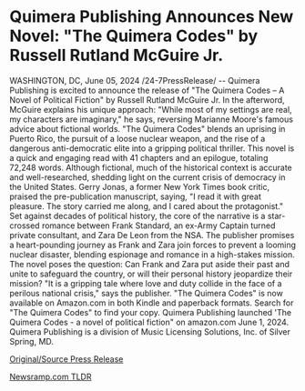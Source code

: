 # Quimera Publishing Announces New Novel: "The Quimera Codes" by Russell Rutland McGuire Jr.

WASHINGTON, DC, June 05, 2024 /24-7PressRelease/ -- Quimera Publishing is excited to announce the release of "The Quimera Codes – A Novel of Political Fiction" by Russell Rutland McGuire Jr.  In the afterword, McGuire explains his unique approach: "While most of my settings are real, my characters are imaginary," he says, reversing Marianne Moore's famous advice about fictional worlds.  "The Quimera Codes" blends an uprising in Puerto Rico, the pursuit of a loose nuclear weapon, and the rise of a dangerous anti-democratic elite into a gripping political thriller. This novel is a quick and engaging read with 41 chapters and an epilogue, totaling 72,248 words. Although fictional, much of the historical context is accurate and well-researched, shedding light on the current crisis of democracy in the United States.  Gerry Jonas, a former New York Times book critic, praised the pre-publication manuscript, saying, "I read it with great pleasure. The story carried me along, and I cared about the protagonist."  Set against decades of political history, the core of the narrative is a star-crossed romance between Frank Standard, an ex-Army Captain turned private consultant, and Zara De Leon from the NSA. The publisher promises a heart-pounding journey as Frank and Zara join forces to prevent a looming nuclear disaster, blending espionage and romance in a high-stakes mission.  The novel poses the question: Can Frank and Zara put aside their past and unite to safeguard the country, or will their personal history jeopardize their mission? "It is a gripping tale where love and duty collide in the face of a perilous national crisis," says the publisher.  "The Quimera Codes" is now available on Amazon.com in both Kindle and paperback formats. Search for "The Quimera Codes" to find your copy.  Quimera Publishing launched 'The Quimera Codes - a novel of political fiction" on amazon.com June 1, 2024. Quimera Publishing is a division of Music Licensing Solutions, Inc. of Silver Spring, MD. 

[Original/Source Press Release](https://www.24-7pressrelease.com/press-release/511426/quimera-publishing-announces-new-novel-the-quimera-codes-by-russell-rutland-mcguire-jr) 

[Newsramp.com TLDR](https://newsramp.com/None) 